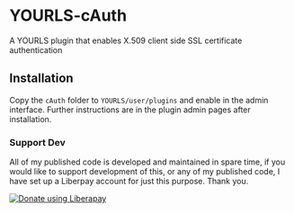 # YOURLS-cAuth
A YOURLS plugin that enables X.509 client side SSL certificate authentication
## Installation
Copy the `cAuth` folder to `YOURLS/user/plugins` and enable in the admin interface. Further instructions are in the plugin admin pages after installation.

### Support Dev
All of my published code is developed and maintained in spare time, if you would like to support development of this, or any of my published code, I have set up a Liberpay account for just this purpose. Thank you.

<noscript><a href="https://liberapay.com/joshu42/donate"><img alt="Donate using Liberapay" src="https://liberapay.com/assets/widgets/donate.svg"></a></noscript>
